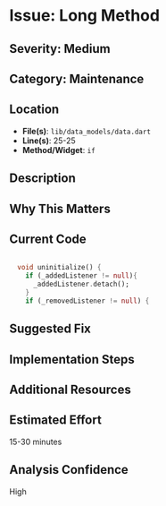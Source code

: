# Issue: Long Method

## Severity: Medium

## Category: Maintenance

## Location
- **File(s)**: `lib/data_models/data.dart`
- **Line(s)**: 25-25
- **Method/Widget**: `if`

## Description


## Why This Matters


## Current Code
```dart

  void uninitialize() {
    if (_addedListener != null){
      _addedListener.detach();
    }
    if (_removedListener != null) {
```

## Suggested Fix


## Implementation Steps


## Additional Resources


## Estimated Effort
15-30 minutes

## Analysis Confidence
High
